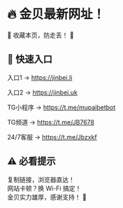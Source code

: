 # 🔥 金贝最新网址！
🚨 收藏本页，防走丢！ 🚨

## 🌟 快速入口

入口1 → https://jinbei.li
 
入口2 → https://jinbei.uk
 
TG小程序 → https://t.me/mupaibetbot
 
TG频道 → https://t.me/JB7678
 
24/7客服 → https://t.me/Jbzxkf


## ⚠️ 必看提示

复制链接，浏览器直达！  
网站卡顿？换 Wi-Fi 搞定！  
金贝实力雄厚，感谢支持！ 💪


